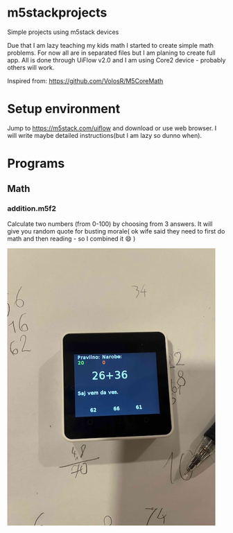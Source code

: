 # m5stackprojects
Simple projects using m5stack devices 

Due that I am lazy teaching my kids math I started to create simple math problems. For now all  are in separated files but I am planing to create full app.
All is done through UiFlow v2.0 and I am using Core2 device - probably others will work. 

Inspired from: https://github.com/VolosR/M5CoreMath

# Setup environment 
Jump to https://m5stack.com/uiflow and download or use web browser. I will write maybe detailed instructions(but I am lazy so dunno when).

# Programs

## Math

### addition.m5f2

Calculate two numbers (from 0-100) by choosing from 3 answers. It will give you random quote for busting morale( ok wife said they need to first do math and then reading - so I combined it :smile: )

![image info](./Images/addition.jpg)